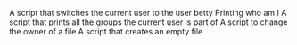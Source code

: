 A script that switches the current user to the user betty
Printing who am I
A script that prints all the groups the current user is part of
A script to change the owner of a file
A script that creates an empty file
